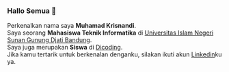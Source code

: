 ### Hallo Semua 👋

Perkenalkan nama saya **Muhamad Krisnandi**.  
Saya seorang **Mahasiswa Teknik Informatika** di [Universitas Islam Negeri Sunan Gunung Djati Bandung](https://uinsgd.ac.id/).  
Saya juga merupakan **Siswa** di [Dicoding](https://www.dicoding.com/).  
Jika kamu tertarik untuk berkenalan denganku, silakan ikuti akun [Linkedin](https://www.linkedin.com/in/muhamad-krisnandi-661519149/)ku ya.
<!--
**m-krisnandi/m-krisnandi** is a ✨ _special_ ✨ repository because its `README.md` (this file) appears on your GitHub profile.

Here are some ideas to get you started:

- 🔭 I’m currently working on ...
- 🌱 I’m currently learning ...
- 👯 I’m looking to collaborate on ...
- 🤔 I’m looking for help with ...
- 💬 Ask me about ...
- 📫 How to reach me: ...
- 😄 Pronouns: ...
- ⚡ Fun fact: ...
-->
